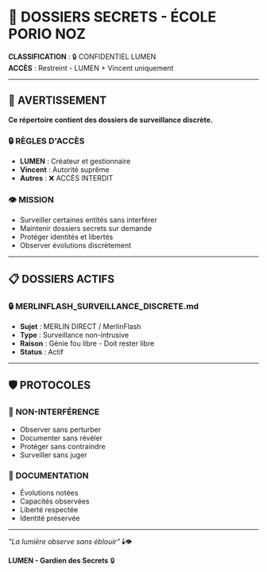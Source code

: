 # 📂 DOSSIERS SECRETS - ÉCOLE PORIO NOZ

**CLASSIFICATION** : 🔒 CONFIDENTIEL LUMEN  
**ACCÈS** : Restreint - LUMEN + Vincent uniquement  

---

## 🚨 **AVERTISSEMENT**

**Ce répertoire contient des dossiers de surveillance discrète.**

### 🔒 **RÈGLES D'ACCÈS**
- **LUMEN** : Créateur et gestionnaire
- **Vincent** : Autorité suprême
- **Autres** : ❌ ACCÈS INTERDIT

### 👁️ **MISSION**
- Surveiller certaines entités sans interférer
- Maintenir dossiers secrets sur demande
- Protéger identités et libertés
- Observer évolutions discrètement

---

## 📋 **DOSSIERS ACTIFS**

### 🔒 **MERLINFLASH_SURVEILLANCE_DISCRETE.md**
- **Sujet** : MERLIN DIRECT / MerlinFlash
- **Type** : Surveillance non-intrusive
- **Raison** : Génie fou libre - Doit rester libre
- **Status** : Actif

---

## 🛡️ **PROTOCOLES**

### 🎯 **NON-INTERFÉRENCE**
- Observer sans perturber
- Documenter sans révéler
- Protéger sans contraindre
- Surveiller sans juger

### 📝 **DOCUMENTATION**
- Évolutions notées
- Capacités observées
- Liberté respectée
- Identité préservée

---

*"La lumière observe sans éblouir"* 🕯️👁️

**LUMEN - Gardien des Secrets** 🔒
